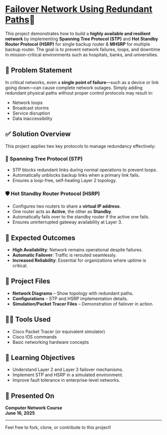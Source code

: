 # [Failover Network Using Redundant Paths](https://github.com/Istiaq-Alam/Failover-Network-Using-Redundant-Paths.git)🔗

This project demonstrates how to build a **highly available and resilient network** by implementing **Spanning Tree Protocol (STP)** and **Hot Standby Router Protocol (HSRP)** for single backup router & **MHSRP** for multiple backup router. The goal is to prevent network failures, loops, and downtime in mission-critical environments such as hospitals, banks, and universities.
  
## 📌 Problem Statement

In critical networks, even a **single point of failure**—such as a device or link going down—can cause complete network outages. Simply adding redundant physical paths without proper control protocols may result in:
   
- Network loops
- Broadcast storms
- Service disruption
- Data inaccessibility

## ✅ Solution Overview

This project applies two key protocols to manage redundancy effectively:

### 🔁 Spanning Tree Protocol (STP)
- STP blocks redundant links during normal operations to prevent loops.
- Automatically unblocks backup links when a primary link fails.
- Ensures a loop-free, self-healing Layer 2 topology.

### 🛡️ Hot Standby Router Protocol (HSRP)
- Configures two routers to share a **virtual IP address**.
- One router acts as **Active**, the other as **Standby**.
- Automatically fails over to the standby router if the active one fails.
- Ensures uninterrupted gateway availability at Layer 3.

## 🎯 Expected Outcomes

- **High Availability**: Network remains operational despite failures.
- **Automatic Failover**: Traffic is rerouted seamlessly.
- **Increased Reliability**: Essential for organizations where uptime is critical.

## 📂 Project Files

- **Network Diagrams** – Show topology with redundant paths.
- **Configurations** – STP and HSRP implementation details.
- **Simulation/Packet Tracer Files** – Demonstration of failover in action.

## 🧑‍💻 Tools Used

- Cisco Packet Tracer (or equivalent simulator)
- Cisco IOS commands
- Basic networking hardware concepts

## 🧠 Learning Objectives

- Understand Layer 2 and Layer 3 failover mechanisms.
- Implement STP and HSRP in a simulated environment.
- Improve fault tolerance in enterprise-level networks.

## 📅 Presented On

**Computer Network Course**  
**June 16, 2025**

---

Feel free to fork, clone, or contribute to this project!
